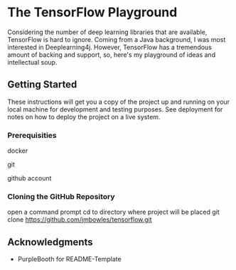 # The TensorFlow Playground

Considering the number of deep learning libraries that are available, TensorFlow is hard to ignore. Coming from a Java background, I was most interested in Deeplearning4j. However, TensorFlow has a tremendous amount of backing and support, so, here's my playground of ideas and intellectual soup. 

## Getting Started

These instructions will get you a copy of the project up and running on your local machine for development and testing purposes. See deployment for notes on how to deploy the project on a live system.

### Prerequisities

docker

git

github account

### Cloning the GitHub Repository

open a command prompt
cd to directory where project will be placed
git clone https://github.com/jmbowles/tensorflow.git


## Acknowledgments

* PurpleBooth for README-Template

